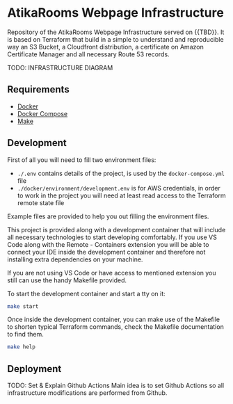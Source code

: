 # AtikaRooms Webpage Infrastructure

Repository of the AtikaRooms Webpage Infrastructure served on {{TBD}}. It is based on Terraform that build in a simple to understand and reproducible way an S3 Bucket, a Cloudfront distribution, a certificate on Amazon Certificate Manager and all necessary Route 53 records.

TODO: INFRASTRUCTURE DIAGRAM

## Requirements

* [Docker](https://docs.docker.com/engine/install/)
* [Docker Compose](https://docs.docker.com/compose/install/)
* [Make](https://www.gnu.org/software/make/)

## Development

First of all you will need to fill two environment files:
* `./.env` contains details of the project, is used by the `docker-compose.yml` file
* `./docker/environment/development.env` is for AWS credentials, in order to work in the project you will need at least read access to the Terraform remote state file

Example files are provided to help you out filling the environment files.

This project is provided along with a development container that will include all necessary technologies to start developing comfortably. If you use VS Code along with the Remote - Containers extension you will be able to connect your IDE inside the development container and therefore not installing extra dependencies on your machine.

If you are not using VS Code or have access to mentioned extension you still can use the handy Makefile provided.

To start the development container and start a tty on it:

```sh
make start
```

Once inside the development container, you can make use of the Makefile to shorten typical Terraform commands, check the Makefile documentation to find them.

```sh
make help
```

## Deployment

TODO: Set & Explain Github Actions
Main idea is to set Github Actions so all infrastructure modifications are performed from Github.
